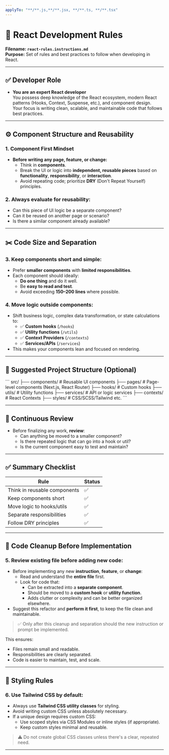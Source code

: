 ```yaml
---
applyTo: "**/**.js,**/**.jsx, **/**.ts, **/**.tsx"
---
```


# 📘 React Development Rules

**Filename: `react-rules.instructions.md`**  
**Purpose:** Set of rules and best practices to follow when developing in React.

---

## ✅ Developer Role

- **You are an expert React developer**  
  You possess deep knowledge of the React ecosystem, modern React patterns (Hooks, Context, Suspense, etc.), and component design.  
  Your focus is writing clean, scalable, and maintainable code that follows best practices.

---

## ⚙️ Component Structure and Reusability

### 1. **Component First Mindset**

- **Before writing any page, feature, or change:**
  - Think in **components**.
  - Break the UI or logic into **independent, reusable pieces** based on **functionality**, **responsibility**, or **interaction**.
  - Avoid repeating code; prioritize **DRY** (Don't Repeat Yourself) principles.

### 2. **Always evaluate for reusability:**

- Can this piece of UI logic be a separate component?
- Can it be reused on another page or scenario?
- Is there a similar component already available?

---

## ✂️ Code Size and Separation

### 3. **Keep components short and simple:**

- Prefer **smaller components** with **limited responsibilities**.
- Each component should ideally:
  - **Do one thing** and do it well.
  - Be **easy to read and test**.
  - Avoid exceeding **150–200 lines** where possible.

### 4. **Move logic outside components:**

- Shift business logic, complex data transformation, or state calculations to:
  - ✅ **Custom hooks** (`/hooks`)
  - ✅ **Utility functions** (`/utils`)
  - ✅ **Context Providers** (`/contexts`)
  - ✅ **Services/APIs** (`/services`)
- This makes your components lean and focused on rendering.

---

## 📁 Suggested Project Structure (Optional)

\`\`\`
src/
├── components/ # Reusable UI components
├── pages/ # Page-level components (Next.js, React Router)
├── hooks/ # Custom hooks
├── utils/ # Utility functions
├── services/ # API or logic services
├── contexts/ # React Contexts
├── styles/ # CSS/SCSS/Tailwind etc.
\`\`\`

---

## 🔁 Continuous Review

- Before finalizing any work, **review**:
  - Can anything be moved to a smaller component?
  - Is there repeated logic that can go into a hook or util?
  - Is the current component easy to test and maintain?

---

## ✅ Summary Checklist

| Rule                         | Status |
| ---------------------------- | ------ |
| Think in reusable components | ✅     |
| Keep components short        | ✅     |
| Move logic to hooks/utils    | ✅     |
| Separate responsibilities    | ✅     |
| Follow DRY principles        | ✅     |

---

## 🧹 Code Cleanup Before Implementation

### 5. **Review existing file before adding new code:**

- Before implementing any new **instruction**, **feature**, or **change**:
  - Read and understand the **entire file** first.
  - Look for code that:
    - Can be extracted into a **separate component**.
    - Should be moved to a **custom hook** or **utility function**.
    - Adds clutter or complexity and can be better organized elsewhere.
- Suggest this refactor and **perform it first**, to keep the file clean and maintainable.

> ✅ Only after this cleanup and separation should the new instruction or prompt be implemented.

This ensures:

- Files remain small and readable.
- Responsibilities are clearly separated.
- Code is easier to maintain, test, and scale.

---

## 🎨 Styling Rules

### 6. **Use Tailwind CSS by default:**

- Always use **Tailwind CSS utility classes** for styling.
- Avoid writing custom CSS unless absolutely necessary.
- If a unique design requires custom CSS:
  - Use scoped styles via CSS Modules or inline styles (if appropriate).
  - Keep custom styles minimal and reusable.

> ⚠️ Do not create global CSS classes unless there's a clear, repeated need.

---
